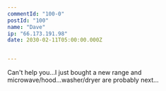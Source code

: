 ```yaml
---
commentId: "100-0"
postId: "100"
name: "Dave"
ip: "66.173.191.98"
date: 2030-02-11T05:00:00.000Z


---
```

<p>Can't help you...I just bought a new range and microwave/hood...washer/dryer are probably next...</p>